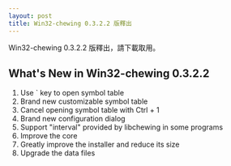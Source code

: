 ```yaml
---
layout: post
title: Win32-chewing 0.3.2.2 版釋出
---
```

Win32-chewing 0.3.2.2 版釋出，請下載取用。

What's New in Win32-chewing 0.3.2.2
----------------------------------------------------------
1. Use ` key to open symbol table
2. Brand new customizable symbol table
3. Cancel opening symbol table with Ctrl + 1
4. Brand new configuration dialog
5. Support "interval" provided by libchewing in some programs
6. Improve the core
7. Greatly improve the installer and reduce its size
8. Upgrade the data files
